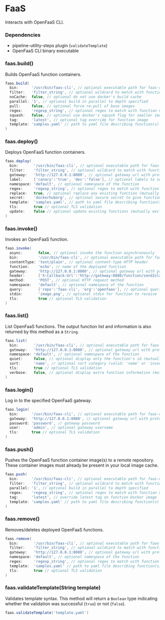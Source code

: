 # FaaS

Interacts with OpenFaaS CLI.

### Dependencies

- pipeline-utility-steps plugin (`validateTemplate`)
- OpenFaaS CLI binary executable

### faas.build()
Builds OpenFaaS function containers.

```groovy
faas.build(
  bin:      '/usr/bin/faas-cli', // optional executable path for faas-cli
  filter:   'filter_string', // optional wildcard to match with function names in yaml file (default is unused)
  noCache:  false, // optional do not use docker's build cache
  parallel: '1', // optional build in parallel to depth specified
  pull:     false, // optional force re-pull of base images
  regex:    'regexp_string', // optional regex to match with function names in yaml file (default is unused)
  squash:   false, // optional use docker's squash flag for smaller images
  tag:      'latest', // optional tag override for function image
  template: 'samples.yaml' // path to yaml file describing function(s)
)
```

### faas.deploy()
Deploys OpenFaaS function containers.

```groovy
faas.deploy(
  bin:       '/usr/bin/faas-cli', // optional executable path for faas-cli
  filter:    'filter_string', // optional wildcard to match with function names in yaml file (default is unused)
  gateway:   'http://127.0.0.1:8080', // optional gateway url with protocol
  label:     ['canary':'true', 'dev':'false'], // optional labels to set
  namespace: 'default', // optional namespace of the function
  regex:     'regexp_string', // optional regex to match with function names in yaml file (default is unused)
  replace:   true, // optional replace any existing function (mutually exclusive with update)
  secret:    'dockerhuborg', // optional secure secret to give function access to
  template:  'samples.yaml', // path to yaml file describing function(s)
  tls:       true // optional TLS validation
  update:    false // optional update existing functions (mutually exclusive with replace)
)
```

### faas.invoke()
Invokes an OpenFaaS function.

```groovy
faas.invoke(
  async:       false, // optional invoke the function asynchronously
  bin:         '/usr/bin/faas-cli', // optional executable path for faas-cli
  contentType: 'text/plain', // optional content-type HTTP header
  function:    'echo', // name of the deployed function
  gateway:     'http://127.0.0.1:8080', // optional gateway url with protocol
  header:      ['X-Callback-Url':'http://gateway:8080/function/send2slack', 'X-Ping-Url':'http://request.bin/etc'], // optional HTTP request headers
  method:      'POST', // optional HTTP request method
  namespace:   'default', // optional namespace of the function
  query:       ['repo':'faas-cli', 'org':'openfaas'], // optional queries for request
  stdin:       'image.png', // optional stdin for function to receive
  tls:         true // optional TLS validation
)
```

### faas.list()
List OpenFaaS functions. The output function list and information is also returned by this method as a `String`.

```groovy
faas.list(
  bin:       '/usr/bin/faas-cli', // optional executable path for faas-cli
  gateway:   'http://127.0.0.1:8080', // optional gateway url with protocol
  namespace: 'default', // optional namespace of the function
  quiet:     false, // optional display only the function's id (mutually exclusive with verbose)
  sort:      'name', // optional sort category (valid: 'name' or 'invocations')
  tls:       true // optional TLS validation
  verbose:   false, // optional display extra function information (mutually exclusive with quiet)
)
```

### faas.login()
Log in to the specified OpenFaaS gateway.

```groovy
faas.login(
  bin:      '/usr/bin/faas-cli', // optional executable path for faas-cli
  gateway:  'http://127.0.0.1:8080', // optional gateway url with protocol
  password: 'password', // gateway password
  user:     'admin', // optional gateway username
  tls:      true // optional TLS validation
)
```

### faas.push()
Pushes the OpenFaaS function container image(s) to a remote repository. These container images must already be present in your local image cache.

```groovy
faas.push(
  bin:      '/usr/bin/faas-cli', // optional executable path for faas-cli
  filter:   'filter_string', // optional wildcard to match with function names in yaml file (default is unused)
  parallel: '1', // optional build in parallel to depth specified
  regex:    'regexp_string', // optional regex to match with function names in yaml file (default is unused)
  tag:      'latest', // override latest tag on function Docker image
  template: 'samples.yaml' // path to yaml file describing function(s)
)
```

### faas.remove()
Removes/deletes deployed OpenFaaS functions.

```groovy
faas.remove(
  bin:       '/usr/bin/faas-cli', // optional executable path for faas-cli
  filter:    'filter_string', // optional wildcard to match with function names in yaml file (default is unused)
  gateway:   'http://127.0.0.1:8080', // optional gateway url with protocol
  namespace: 'default', // optional namespace of the function
  regex:     'regexp_string', // optional regex to match with function names in yaml file (default is unused)
  template:  'samples.yaml' // path to yaml file describing function(s)
  tls:       true // optional TLS validation
)
```

### faas.validateTemplate(String template)
Validates template syntax. This method will return a `Boolean` type indicating whether the validation was successful (`true`) or not (`false`).

```groovy
faas.validateTemplate('template.yaml')
```
